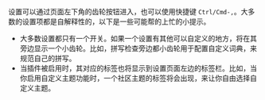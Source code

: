 设置可以通过页面左下角的齿轮按钮进入，也可以使用快捷键 `Ctrl/Cmd-,`。大多数的设置项都是自解释性的，以下是一些可能帮的上忙的小提示。

- 大多数设置都只有一个开关。如果一个设置有其他可以自定义的地方，将在其旁边显示一个小齿轮。比如，拼写检查旁边都小齿轮用于配置自定义词典，来规范自己的拼写。
- 当插件被启用时，其对应的标签也将显示到设置页面左边的标签栏。比如，当你启用自定义主题功能时，一个社区主题的标签将会出现，来让你自由选择自定义主题。